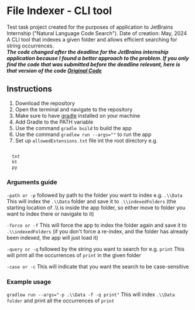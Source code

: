 
# File Indexer - CLI tool

Test task project created for the purposes of application to JetBrains Internship ("Natural Language Code Search").
Date of creation: May, 2024 <br />
A CLI tool that indexes a given folder and allows efficient searching for string occurrences. <br />
***The code changed after the deadline for the JetBrains internship application because I found a better approach to the problem. If you only find the code that was submitted before the deadline relevant, here is that version of the code [Original Code](https://github.com/AStroCvijo/Indexer/tree/23845872b0fb4b433820288e9d52bbcd968e0701)***

## Instructions

1. Download the repository
2. Open the terminal and navigate to the repository
3. Make sure to have [gradle](https://gradle.org/install/) installed on your machine
4. Add Gradle to the PATH variable
5. Use the command `gradle build` to build the app
6. Use the command `gradlew run --args=""` to run the app
7. Set up `allowedExtensions.txt` file int the root directory e.g.
```txt

  txt
  kt
  py

```


### Arguments guide 

`-path or -p` followed by path to the folder you want to index e.g. `.\\Data`
This will index the `.\\Data` folder and save it to `.\\indexedFolders` (the starting location of .\\\ is inside the app folder, so either move to folder you want to index there or navigate to it)

`-force or -f`
This will force the app to index the folder again and save it to `.\\indexedFolders` (if you don't force a re-index, and the folder has already been indexed, the app will just load it)

`-query or -q` followed by the string you want to search for e.g. `print`
This will print all the occurrences of `print` in the given folder

`-case or -c`
This will indicate that you want the search to be case-sensitive

### Example usage
`gradlew run --args="-p .\\Data -f -q print"`
This will index `.\\Data folder` and print all the occurrences of `print`

